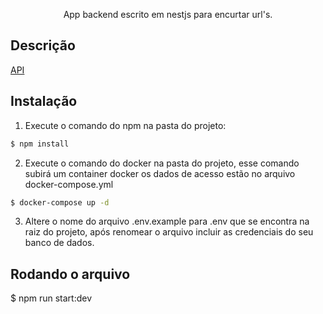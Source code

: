 <p align="center">
  App backend escrito em nestjs para encurtar url's.
</p>

## Descrição

[API](https://documenter.getpostman.com/view/5671604/TWDZJc4tt)

## Instalação

1. Execute o comando do npm na pasta do projeto:
```bash
$ npm install
```
2. Execute o comando do docker na pasta do projeto, esse comando subirá um container docker os dados de acesso estão no arquivo docker-compose.yml
```bash
$ docker-compose up -d
```
3. Altere o nome do arquivo .env.example para .env que se encontra na raiz do projeto, após renomear o arquivo incluir as credenciais do seu banco de dados.

## Rodando o arquivo
$ npm run start:dev